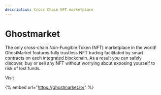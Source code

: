```yaml
---
description: Cross Chain NFT marketplace
---
```


# Ghostmarket

The only cross-chain Non-Fungible Token (NFT) marketplace in the world! GhostMarket features fully trustless NFT trading facilitated by smart contracts on each integrated blockchain. As a result you can safely discover, buy or sell any NFT without worrying about exposing yourself to risk of lost funds.

Visit&#x20;

{% embed url="https://ghostmarket.io/" %}
